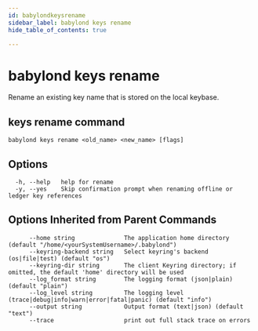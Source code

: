 ```yaml
---
id: babylondkeysrename
sidebar_label: babylond keys rename
hide_table_of_contents: true

---
```


# babylond keys rename
Rename an existing key name that is stored on the local keybase.
## keys rename command
```
babylond keys rename <old_name> <new_name> [flags]
```
## Options
```
  -h, --help   help for rename
  -y, --yes    Skip confirmation prompt when renaming offline or ledger key references

```
## Options Inherited from Parent Commands
```
      --home string              The application home directory (default "/home/<yourSystemUsername>/.babylond")
      --keyring-backend string   Select keyring's backend (os|file|test) (default "os")
      --keyring-dir string       The client Keyring directory; if omitted, the default 'home' directory will be used
      --log_format string        The logging format (json|plain) (default "plain")
      --log_level string         The logging level (trace|debug|info|warn|error|fatal|panic) (default "info")
      --output string            Output format (text|json) (default "text")
      --trace                    print out full stack trace on errors
```